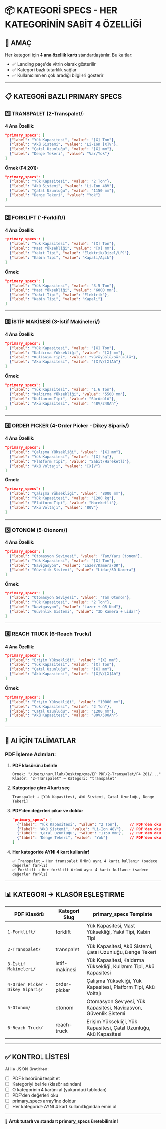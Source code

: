 # 📦 KATEGORİ SPECS - HER KATEGORİNİN SABİT 4 ÖZELLİĞİ

## 🎯 AMAÇ

Her kategori için **4 ana özellik kartı** standartlaştırılır. Bu kartlar:
- ✅ Landing page'de vitrin olarak gösterilir
- ✅ Kategori bazlı tutarlılık sağlar
- ✅ Kullanıcının en çok aradığı bilgileri gösterir

---

## 📋 KATEGORİ BAZLI PRIMARY SPECS

### 1️⃣ **TRANSPALET** (2-Transpalet/)

**4 Ana Özellik:**
```json
"primary_specs": [
  {"label": "Yük Kapasitesi", "value": "[X] Ton"},
  {"label": "Akü Sistemi", "value": "Li-Ion [X]V"},
  {"label": "Çatal Uzunluğu", "value": "[X] mm"},
  {"label": "Denge Tekeri", "value": "Var/Yok"}
]
```

**Örnek (F4 201):**
```json
"primary_specs": [
  {"label": "Yük Kapasitesi", "value": "2 Ton"},
  {"label": "Akü Sistemi", "value": "Li-Ion 48V"},
  {"label": "Çatal Uzunluğu", "value": "1150 mm"},
  {"label": "Denge Tekeri", "value": "Yok"}
]
```

---

### 2️⃣ **FORKLIFT** (1-Forklift/)

**4 Ana Özellik:**
```json
"primary_specs": [
  {"label": "Yük Kapasitesi", "value": "[X] Ton"},
  {"label": "Mast Yüksekliği", "value": "[X] mm"},
  {"label": "Yakıt Tipi", "value": "Elektrik/Dizel/LPG"},
  {"label": "Kabin Tipi", "value": "Kapalı/Açık"}
]
```

**Örnek:**
```json
"primary_specs": [
  {"label": "Yük Kapasitesi", "value": "3.5 Ton"},
  {"label": "Mast Yüksekliği", "value": "6000 mm"},
  {"label": "Yakıt Tipi", "value": "Elektrik"},
  {"label": "Kabin Tipi", "value": "Kapalı"}
]
```

---

### 3️⃣ **İSTİF MAKİNESİ** (3-İstif Makineleri/)

**4 Ana Özellik:**
```json
"primary_specs": [
  {"label": "Yük Kapasitesi", "value": "[X] Ton"},
  {"label": "Kaldırma Yüksekliği", "value": "[X] mm"},
  {"label": "Kullanım Tipi", "value": "Yürüyüşlü/Sürücülü"},
  {"label": "Akü Kapasitesi", "value": "[X]V/[X]Ah"}
]
```

**Örnek:**
```json
"primary_specs": [
  {"label": "Yük Kapasitesi", "value": "1.6 Ton"},
  {"label": "Kaldırma Yüksekliği", "value": "5500 mm"},
  {"label": "Kullanım Tipi", "value": "Sürücülü"},
  {"label": "Akü Kapasitesi", "value": "48V/240Ah"}
]
```

---

### 4️⃣ **ORDER PICKER** (4-Order Picker - Dikey Sipariş/)

**4 Ana Özellik:**
```json
"primary_specs": [
  {"label": "Çalışma Yüksekliği", "value": "[X] mm"},
  {"label": "Yük Kapasitesi", "value": "[X] kg"},
  {"label": "Platform Tipi", "value": "Sabit/Hareketli"},
  {"label": "Akü Voltajı", "value": "[X]V"}
]
```

**Örnek:**
```json
"primary_specs": [
  {"label": "Çalışma Yüksekliği", "value": "8000 mm"},
  {"label": "Yük Kapasitesi", "value": "1200 kg"},
  {"label": "Platform Tipi", "value": "Hareketli"},
  {"label": "Akü Voltajı", "value": "80V"}
]
```

---

### 5️⃣ **OTONOM** (5-Otonom/)

**4 Ana Özellik:**
```json
"primary_specs": [
  {"label": "Otomasyon Seviyesi", "value": "Tam/Yarı Otonom"},
  {"label": "Yük Kapasitesi", "value": "[X] Ton"},
  {"label": "Navigasyon", "value": "Lazer/Kamera/QR"},
  {"label": "Güvenlik Sistemi", "value": "Lidar/3D Kamera"}
]
```

**Örnek:**
```json
"primary_specs": [
  {"label": "Otomasyon Seviyesi", "value": "Tam Otonom"},
  {"label": "Yük Kapasitesi", "value": "2 Ton"},
  {"label": "Navigasyon", "value": "Lazer + QR Kod"},
  {"label": "Güvenlik Sistemi", "value": "3D Kamera + Lidar"}
]
```

---

### 6️⃣ **REACH TRUCK** (6-Reach Truck/)

**4 Ana Özellik:**
```json
"primary_specs": [
  {"label": "Erişim Yüksekliği", "value": "[X] mm"},
  {"label": "Yük Kapasitesi", "value": "[X] Ton"},
  {"label": "Çatal Uzunluğu", "value": "[X] mm"},
  {"label": "Akü Kapasitesi", "value": "[X]V/[X]Ah"}
]
```

**Örnek:**
```json
"primary_specs": [
  {"label": "Erişim Yüksekliği", "value": "10000 mm"},
  {"label": "Yük Kapasitesi", "value": "2 Ton"},
  {"label": "Çatal Uzunluğu", "value": "1200 mm"},
  {"label": "Akü Kapasitesi", "value": "80V/500Ah"}
]
```

---

## 🎯 AI İÇİN TALİMATLAR

### PDF İşleme Adımları:

1. **PDF klasörünü belirle**
   ```
   Örnek: "/Users/nurullah/Desktop/cms/EP PDF/2-Transpalet/F4 201/..."
   Klasör: "2-Transpalet" → Kategori: "transpalet"
   ```

2. **Kategoriye göre 4 kartı seç**
   ```
   Transpalet → [Yük Kapasitesi, Akü Sistemi, Çatal Uzunluğu, Denge Tekeri]
   ```

3. **PDF'den değerleri çıkar ve doldur**
   ```json
   "primary_specs": [
     {"label": "Yük Kapasitesi", "value": "2 Ton"},     // PDF'den oku
     {"label": "Akü Sistemi", "value": "Li-Ion 48V"},   // PDF'den oku
     {"label": "Çatal Uzunluğu", "value": "1150 mm"},   // PDF'den oku
     {"label": "Denge Tekeri", "value": "Yok"}          // PDF'den oku (option)
   ]
   ```

4. **Her kategoride AYNI 4 kart kullanılır!**
   ```
   ✅ Transpalet → Her transpalet ürünü aynı 4 kartı kullanır (sadece değerler farklı)
   ✅ Forklift → Her forklift ürünü aynı 4 kartı kullanır (sadece değerler farklı)
   ```

---

## 📊 KATEGORİ → KLASÖR EŞLEŞTIRME

| PDF Klasörü | Kategori Slug | primary_specs Template |
|------------|---------------|------------------------|
| `1-Forklift/` | forklift | Yük Kapasitesi, Mast Yüksekliği, Yakıt Tipi, Kabin Tipi |
| `2-Transpalet/` | transpalet | Yük Kapasitesi, Akü Sistemi, Çatal Uzunluğu, Denge Tekeri |
| `3-İstif Makineleri/` | istif-makinesi | Yük Kapasitesi, Kaldırma Yüksekliği, Kullanım Tipi, Akü Kapasitesi |
| `4-Order Picker - Dikey Sipariş/` | order-picker | Çalışma Yüksekliği, Yük Kapasitesi, Platform Tipi, Akü Voltajı |
| `5-Otonom/` | otonom | Otomasyon Seviyesi, Yük Kapasitesi, Navigasyon, Güvenlik Sistemi |
| `6-Reach Truck/` | reach-truck | Erişim Yüksekliği, Yük Kapasitesi, Çatal Uzunluğu, Akü Kapasitesi |

---

## ✅ KONTROL LİSTESİ

AI ile JSON üretirken:

- [ ] PDF klasörünü tespit et
- [ ] Kategoriyi belirle (klasör adından)
- [ ] O kategorinin 4 kartını al (yukarıdaki tablodan)
- [ ] PDF'den değerleri oku
- [ ] primary_specs array'ine doldur
- [ ] Her kategoride AYNI 4 kart kullanıldığından emin ol

---

**🎉 Artık tutarlı ve standart primary_specs üretebilirsin!**
